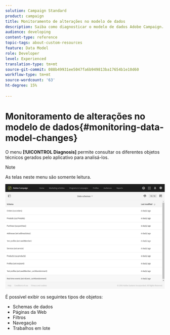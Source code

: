 ```yaml
---
solution: Campaign Standard
product: campaign
title: Monitoramento de alterações no modelo de dados
description: Saiba como diagnosticar o modelo de dados Adobe Campaign.
audience: developing
content-type: reference
topic-tags: about-custom-resources
feature: Data Model
role: Developer
level: Experienced
translation-type: tm+mt
source-git-commit: 088b49931ee5047fa6b949813ba17654b1e10d60
workflow-type: tm+mt
source-wordcount: '63'
ht-degree: 15%

---
```



# Monitoramento de alterações no modelo de dados{#monitoring-data-model-changes}

O menu **[!UICONTROL Diagnosis]** permite consultar os diferentes objetos técnicos gerados pelo aplicativo para analisá-los.

>[!NOTE]
>
>As telas neste menu são somente leitura.

![](assets/diagnostic.png)

É possível exibir os seguintes tipos de objetos:

* Schemas de dados
* Páginas da Web
* Filtros
* Navegação
* Trabalhos em lote

